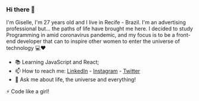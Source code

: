 ### Hi there 👋

I'm Giselle, I'm 27 years old and I live in Recife - Brazil. I'm an advertising professional but... the paths of life have brought me here. I decided to study Programming in amid coronavirus pandemic, and my focus is to be a front-end developer that can to inspire other women to enter the universe of technology 💻❤️

- 📚 Learning JavaScript and React;
- 📫 How to reach me: [LinkedIn](https://www.linkedin.com/in/gisellecaroline/) - [Instagram](https://instagram.com/gisellecarolinne) - [Twitter](https://twitter.com/scarabeusacer)
- 💬 Ask me about life, the universe and everything!

⚡ Code like a girl!
